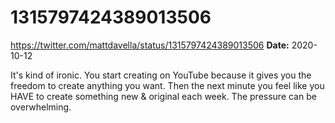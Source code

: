 # 1315797424389013506
https://twitter.com/mattdavella/status/1315797424389013506
**Date:** 2020-10-12

It's kind of ironic. You start creating on YouTube because it gives you the freedom to create anything you want. Then the next minute you feel like you HAVE to create something new & original each week. The pressure can be overwhelming.
